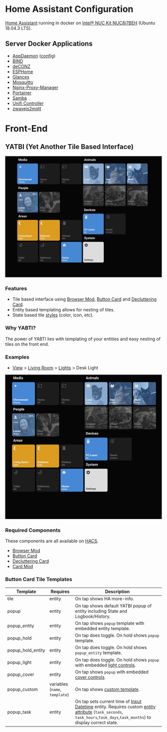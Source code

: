 # Home Assistant Configuration

[Home Assistant](https://hub.docker.com/r/homeassistant/home-assistant) running in docker on [Intel® NUC Kit NUC8i7BEH](https://ark.intel.com/content/www/us/en/ark/products/126140/intel-nuc-kit-nuc8i7beh.html) (Ubuntu 18.04.3 LTS).

## Server Docker Applications
* [AppDaemon](https://hub.docker.com/r/acockburn/appdaemon) ([config](https://github.com/Gluwc/appdaemon-config/))
* [BIND](https://hub.docker.com/r/sameersbn/bind)
* [deCONZ](https://hub.docker.com/r/marthoc/deconz)
* [ESPHome](https://hub.docker.com/r/esphome/esphome)
* [Glances](https://hub.docker.com/r/nicolargo/glances)
* [Mosquitto](https://hub.docker.com/_/eclipse-mosquitto)
* [Nginx-Proxy-Manager](https://hub.docker.com/r/jc21/nginx-proxy-manager)
* [Portainer](https://hub.docker.com/r/portainer/portainer-ce)
* [Samba](https://hub.docker.com/r/dperson/samba)
* [Unifi Controller](https://hub.docker.com/r/jacobalberty/unifi)
* [zwavejs2mqtt](https://hub.docker.com/r/zwavejs/zwavejs2mqtt)

# Front-End

## YATBI (Yet Another Tile Based Interface)

![screenshot](https://github.com/Gluwc/homeassistant-config/blob/master/yatbi/images/yatbi.PNG)

### Features
* Tile based interface using [Browser Mod](https://github.com/thomasloven/hass-browser_mod), [Button Card](https://github.com/custom-cards/button-card) and [Decluttering Card](https://github.com/custom-cards/decluttering-card).
* Entity based templating allows for nesting of tiles.
* State based tile [styles](https://github.com/Gluwc/homeassistant-config/blob/master/yatbi/button_card/includes/states.yaml) (color, icon, etc).

### Why YABTI?
The power of YABTI lies with templating of your entities and easy nesting of tiles on the front end.

### Examples
* [View](https://github.com/Gluwc/homeassistant-config/blob/master/yatbi/views/01_home.yaml#L61-L63) > [Living Room](https://github.com/Gluwc/homeassistant-config/blob/master/yatbi/decluttering_card/entities/input_select/area/living_room.yaml#L10-L12) > [Lights](https://github.com/Gluwc/homeassistant-config/blob/master/yatbi/decluttering_card/entities/light/group_living_room.yaml#L14-L16) > Desk Light

![example_01](https://github.com/Gluwc/homeassistant-config/blob/master/yatbi/images/example_01.gif)

### Required Components
These components are all available on [HACS](https://hacs.xyz/).
* [Browser Mod](https://github.com/thomasloven/hass-browser_mod)
* [Button Card](https://github.com/custom-cards/button-card)
* [Decluttering Card](https://github.com/custom-cards/decluttering-card)
* [Card Mod](https://github.com/thomasloven/lovelace-card-mod)

### Button Card Tile Templates

| Template | Requires | Description
| ---- | ----------- | -------
| tile | entity | On tap shows HA more-info.
| popup | entity | On tap shows default YATBI popup of entity including State and Logbook/History.
| popup_entity | entity | On tap shows `popup` template with embedded entity template.
| popup_hold | entity |On tap does toggle. On hold shows `popup` template.
| popup_hold_entity | entity | On tap does toggle. On hold shows `popup_entity` template.
| popup_light | entity | On tap does toggle. On hold shows `popup` with embedded [light controls](https://github.com/Gluwc/homeassistant-config/blob/master/yatbi/decluttering_card/yatbi_templates/controls_light.yaml).
| popup_cover | entity | On tap shows `popup` with embedded [cover controls](https://github.com/Gluwc/homeassistant-config/blob/master/yatbi/decluttering_card/yatbi_templates/controls_cover.yaml).
| popup_custom | variables (`name`, `template`) | On tap shows [custom template](https://github.com/Gluwc/homeassistant-config/tree/master/yatbi/decluttering_card/custom).
| popup_task | entity | On tap sets current time of [Input Datetime](https://www.home-assistant.io/integrations/input_datetime/) entity. Requires custom [entity attribute](https://github.com/Gluwc/homeassistant-config/blob/master/customize.yaml#L28) (`task_seconds`, `task_hours`,`task_days`,`task_months`) to display correct state.

